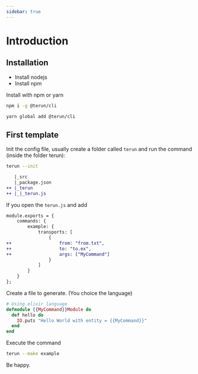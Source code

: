 ```yaml
---
sidebar: true
---
```

# Introduction

## Installation

* Install nodejs
* Install npm

Install with npm or yarn

```bash
npm i -g @terun/cli
```

```bash
yarn global add @terun/cli
```

## First template

Init the config file, usually create a folder called `terun` and run the command (inside the folder terun):

```sh
terun --init
```

```diff
   |_src
   |_package.json
++ |_terun
++ |_|_terun.js
```

If you open the `terun.js` and add 

```diff
module.exports = {
    commands: {
        example: {
            transports: [
                {
++                  from: "from.txt",
++                  to: "to.ex",
++                  args: ["MyCommand"]
                }
            ]
        }
    }
};
```

Create a file to generate. (You choice the language)

```elixir
# Using elixir language
defmodule {{MyCommand}}Module do
  def hello do
    IO.puts "Hello World with entity = {{MyCommand}}"
  end
end
```

Execute the command

```bash
terun --make example
```

Be happy.